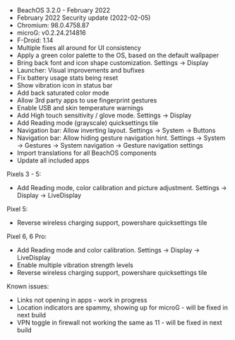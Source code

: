 * BeachOS 3.2.0 - February 2022
* February 2022 Security update (2022-02-05)
* Chromium: 98.0.4758.87
* microG: v0.2.24.214816
* F-Droid: 1.14
* Multiple fixes all around for UI consistency
* Apply a green color palette to the OS, based on the default wallpaper
* Bring back font and icon shape customization. Settings -> Display
* Launcher: Visual improvements and bufixes
* Fix battery usage stats being reset
* Show vibration icon in status bar
* Add back saturated color mode
* Allow 3rd party apps to use fingerprint gestures
* Enable USB and skin temperature warnings
* Add High touch sensitivity / glove mode. Settings -> Display
* Add Reading mode (grayscale) quicksettings tile
* Navigation bar: Allow inverting layout. Settings -> System -> Buttons
* Navigation bar: Allow hiding gesture navigation hint. Settings -> System -> Gestures -> System navigation -> Gesture navigation settings
* Import translations for all BeachOS components
* Update all included apps

Pixels 3 - 5:
* Add Reading mode, color calibration and picture adjustment. Settings -> Display -> LiveDisplay

Pixel 5:
* Reverse wireless charging support, powershare quicksettings tile

Pixel 6, 6 Pro:
* Add Reading mode and color calibration. Settings -> Display -> LiveDisplay
* Enable multiple vibration strength levels
* Reverse wireless charging support, powershare quicksettings tile

Known issues:
* Links not opening in apps - work in progress
* Location indicators are spammy, showing up for microG - will be fixed in next build
* VPN toggle in firewall not working the same as 11 - will be fixed in next build
